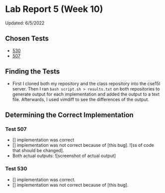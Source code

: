 # Lab Report 5 (Week 10)   
Updated: 6/5/2022  
## Chosen Tests
- [530](https://github.com/nidhidhamnani/markdown-parser/blob/main/test-files/530.md)
- [507](https://github.com/nidhidhamnani/markdown-parser/blob/main/test-files/507.md)

## Finding the Tests  
- First I cloned both my repository and the class repository into the cse15l server. Then I ran `bash script.sh > results.txt` on both repositories to generate output for each implementation and added the output to a text file. Afterwards, I used vimdiff to see the differences of the output.

## Determining the Correct Implementation 

### Test 507
- [] implementation was correct
- [] implementation was not correct because of [this bug]. ![ss of code that should be changed].
- Both actual outputs: ![screenshot of actual output]


### Test 530
- [] implementation was correct.
- [] implementation was not correct because of [this bug].